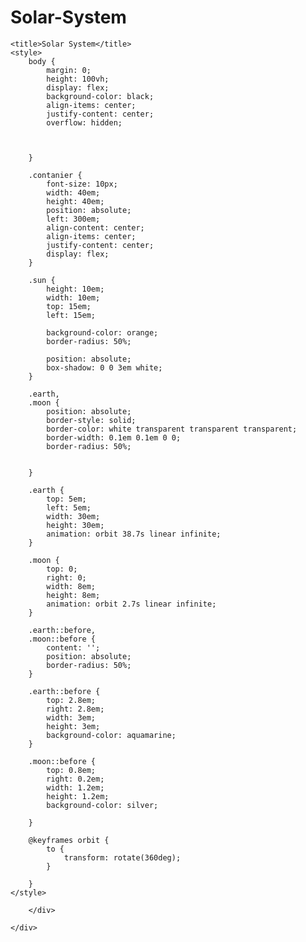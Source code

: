 # Solar-System
<!DOCTYPE html>
<html lang="en">

<head>

    <title>Solar System</title>
    <style>
        body {
            margin: 0;
            height: 100vh;
            display: flex;
            background-color: black;
            align-items: center;
            justify-content: center;
            overflow: hidden;



        }

        .contanier {
            font-size: 10px;
            width: 40em;
            height: 40em;
            position: absolute;
            left: 300em;
            align-content: center;
            align-items: center;
            justify-content: center;
            display: flex;
        }

        .sun {
            height: 10em;
            width: 10em;
            top: 15em;
            left: 15em;

            background-color: orange;
            border-radius: 50%;

            position: absolute;
            box-shadow: 0 0 3em white;
        }

        .earth,
        .moon {
            position: absolute;
            border-style: solid;
            border-color: white transparent transparent transparent;
            border-width: 0.1em 0.1em 0 0;
            border-radius: 50%;


        }

        .earth {
            top: 5em;
            left: 5em;
            width: 30em;
            height: 30em;
            animation: orbit 38.7s linear infinite;
        }

        .moon {
            top: 0;
            right: 0;
            width: 8em;
            height: 8em;
            animation: orbit 2.7s linear infinite;
        }

        .earth::before,
        .moon::before {
            content: '';
            position: absolute;
            border-radius: 50%;
        }

        .earth::before {
            top: 2.8em;
            right: 2.8em;
            width: 3em;
            height: 3em;
            background-color: aquamarine;
        }

        .moon::before {
            top: 0.8em;
            right: 0.2em;
            width: 1.2em;
            height: 1.2em;
            background-color: silver;

        }

        @keyframes orbit {
            to {
                transform: rotate(360deg);
            }

        }
    </style>
</head>

<body>
    <div class="container">
        <div class="sun"></div>
        <div class="earth">
            <div class="moon"></div>

        </div>

    </div>

</body>

</html>
